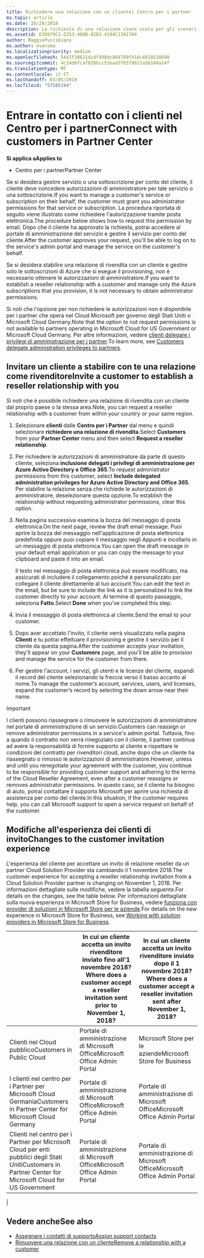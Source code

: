 ```yaml
---
title: Richiedere una relazione con un cliente| Centro per i partner
ms.topic: article
ms.date: 10/29/2018
description: La richiesta di una relazione viene usata per gli scenari multipartner e multicanale. È anche utile se un cliente rimuove i tuoi privilegi di amministratore delegato e devi ripristinarli per effettuare il provisioning o fornire supporto.
ms.assetid: E3D979C1-2253-408B-82B1-4104C1341704
author: MaggiePucciEvans
ms.author: evansma
ms.localizationpriority: medium
ms.openlocfilehash: 5441f38621dc4f498dc869789f416c4910518690
ms.sourcegitcommit: 4c34d6fcaf020bcc53eaa5f0379011a56149a14f
ms.translationtype: MT
ms.contentlocale: it-IT
ms.lasthandoff: 03/05/2019
ms.locfileid: "57585194"
---
```

# <a name="connect-with-customers-in-partner-center"></a><span data-ttu-id="4a9ee-104">Entrare in contatto con i clienti nel Centro per i partner</span><span class="sxs-lookup"><span data-stu-id="4a9ee-104">Connect with customers in Partner Center</span></span>

<span data-ttu-id="4a9ee-105">**Si applica a**</span><span class="sxs-lookup"><span data-stu-id="4a9ee-105">**Applies to**</span></span>

-  <span data-ttu-id="4a9ee-106">Centro per i partner</span><span class="sxs-lookup"><span data-stu-id="4a9ee-106">Partner Center</span></span>

<span data-ttu-id="4a9ee-107">Se si desidera gestire servizio o una sottoscrizione per conto del cliente, il cliente deve concedere autorizzazioni di amministratore per tale servizio o una sottoscrizione.</span><span class="sxs-lookup"><span data-stu-id="4a9ee-107">If you want to manage a customer's service or subscription on their behalf, the customer must grant you administrator permissions for that service or subscription.</span></span> <span data-ttu-id="4a9ee-108">La procedura riportata di seguito viene illustrato come richiedere l'autorizzazione tramite posta elettronica.</span><span class="sxs-lookup"><span data-stu-id="4a9ee-108">The procedure below shows how to request this permission by email.</span></span> <span data-ttu-id="4a9ee-109">Dopo che il cliente ha approvato la richiesta, potrai accedere al portale di amministrazione del servizio e gestire il servizio per conto del cliente.</span><span class="sxs-lookup"><span data-stu-id="4a9ee-109">After the customer approves your request, you'll be able to log on to the service's admin portal and manage the service on the customer's behalf.</span></span>

<span data-ttu-id="4a9ee-110">Se si desidera stabilire una relazione di rivendita con un cliente e gestire solo le sottoscrizioni di Azure che si esegue il provisioning, non è necessario ottenere le autorizzazioni di amministratore.</span><span class="sxs-lookup"><span data-stu-id="4a9ee-110">If you want to establish a reseller relationship with a customer and manage only the Azure subscriptions that you provision, it is not necessary to obtain administrator permissions.</span></span>

<span data-ttu-id="4a9ee-111">Si noti che l'opzione per non richiedere le autorizzazioni non è disponibile per i partner che opera nel Cloud Microsoft per governo degli Stati Uniti o Microsoft Cloud Germany.</span><span class="sxs-lookup"><span data-stu-id="4a9ee-111">Note that the option to not request permissions is not available to partners operating in Microsoft Cloud for US Government or Microsoft Cloud Germany.</span></span> <span data-ttu-id="4a9ee-112">Per altre informazioni, vedere [clienti delegare i privilegi di amministrazione per i partner](https://docs.microsoft.com/en-us/partner-center/customers_revoke_admin_privileges).</span><span class="sxs-lookup"><span data-stu-id="4a9ee-112">To learn more, see [Customers delegate administration privileges to partners](https://docs.microsoft.com/en-us/partner-center/customers_revoke_admin_privileges).</span></span>


## <a name="invite-a-customer-to-establish-a-reseller-relationship-with-you"></a><span data-ttu-id="4a9ee-113">Invitare un cliente a stabilire con te una relazione come rivenditore</span><span class="sxs-lookup"><span data-stu-id="4a9ee-113">Invite a customer to establish a reseller relationship with you</span></span>

<span data-ttu-id="4a9ee-114">Si noti che è possibile richiedere una relazione di rivendita con un cliente dal proprio paese o la stessa area.</span><span class="sxs-lookup"><span data-stu-id="4a9ee-114">Note, you can request a reseller relationship with a customer from within your country or your same region.</span></span>

1.  <span data-ttu-id="4a9ee-115">Selezionare **clienti** dalle **Centro per i Partner** dal menu e quindi selezionare **richiedere una relazione di rivendita**.</span><span class="sxs-lookup"><span data-stu-id="4a9ee-115">Select **Customers** from your **Partner Center** menu and then select **Request a reseller relationship**.</span></span>

2.  <span data-ttu-id="4a9ee-116">Per richiedere le autorizzazioni di amministratore da parte di questo cliente, seleziona **inclusione delegati i privilegi di amministrazione per Azure Active Directory e Office 365**.</span><span class="sxs-lookup"><span data-stu-id="4a9ee-116">To request administrator permissions from this customer, select **Include delegated administration privileges for Azure Active Directory and Office 365**.</span></span> <span data-ttu-id="4a9ee-117">Per stabilire la relazione senza che richiede le autorizzazioni di amministratore, deselezionare questa opzione.</span><span class="sxs-lookup"><span data-stu-id="4a9ee-117">To establish the relationship without requesting administrator permissions, clear this option.</span></span> 

3.  <span data-ttu-id="4a9ee-118">Nella pagina successiva esamina la bozza del messaggio di posta elettronica.</span><span class="sxs-lookup"><span data-stu-id="4a9ee-118">On the next page, review the draft email message.</span></span> <span data-ttu-id="4a9ee-119">Puoi aprire la bozza del messaggio nell'applicazione di posta elettronica predefinita oppure puoi copiare il messaggio negli Appunti e incollarlo in un messaggio di posta elettronica.</span><span class="sxs-lookup"><span data-stu-id="4a9ee-119">You can open the draft message in your default email application or you can copy the message to your clipboard and paste it into an email.</span></span> 

    <span data-ttu-id="4a9ee-120">Il testo nel messaggio di posta elettronica può essere modificato, ma assicurati di includere il collegamento poiché è personalizzato per collegare il cliente direttamente al tuo account.</span><span class="sxs-lookup"><span data-stu-id="4a9ee-120">You can edit the text in the email, but be sure to include the link as it is personalized to link the customer directly to your account.</span></span> <span data-ttu-id="4a9ee-121">Al termine di questo passaggio, seleziona **Fatto**.</span><span class="sxs-lookup"><span data-stu-id="4a9ee-121">Select **Done** when you’ve completed this step.</span></span>

3.  <span data-ttu-id="4a9ee-122">Invia il messaggio di posta elettronica al cliente.</span><span class="sxs-lookup"><span data-stu-id="4a9ee-122">Send the email to your customer.</span></span>

5.  <span data-ttu-id="4a9ee-123">Dopo aver accettato l'invito, il cliente verrà visualizzato nella pagina **Clienti** e tu potrai effettuare il provisioning e gestire il servizio per il cliente da questa pagina.</span><span class="sxs-lookup"><span data-stu-id="4a9ee-123">After the customer accepts your invitation, they'll appear on your **Customers** page, and you'll be able to provision and manage the service for the customer from there.</span></span>

 
6.  <span data-ttu-id="4a9ee-124">Per gestire l'account, i servizi, gli utenti e le licenze del cliente, espandi il record del cliente selezionando la freccia verso il basso accanto al nome.</span><span class="sxs-lookup"><span data-stu-id="4a9ee-124">To manage the customer’s account, services, users, and licenses, expand the customer’s record by selecting the down arrow near their name.</span></span>


> [!IMPORTANT]  
> <span data-ttu-id="4a9ee-125">I clienti possono riassegnare o rimuovere le autorizzazioni di amministratore nel portale di amministrazione di un servizio.</span><span class="sxs-lookup"><span data-stu-id="4a9ee-125">Customers can reassign or remove administrator permissions in a service's admin portal.</span></span> <span data-ttu-id="4a9ee-126">Tuttavia, fino a quando il contratto non verrà rinegoziato con il cliente, il partner continua ad avere la responsabilità di fornire supporto al cliente e rispettare le condizioni del contratto per rivenditori cloud, anche dopo che un cliente ha riassegnato o rimosso le autorizzazioni di amministratore.</span><span class="sxs-lookup"><span data-stu-id="4a9ee-126">However, unless and until you renegotiate your agreement with the customer, you continue to be responsible for providing customer support and adhering to the terms of the Cloud Reseller Agreement, even after a customer reassigns or removes administrator permissions.</span></span> <span data-ttu-id="4a9ee-127">In questo caso, se il cliente ha bisogno di aiuto, potrai contattare il supporto Microsoft per aprire una richiesta di assistenza per conto del cliente.</span><span class="sxs-lookup"><span data-stu-id="4a9ee-127">In this situation, if the customer requires help, you can call Microsoft support to open a service request on behalf of the customer.</span></span>

## <a name="changes-to-the-customer-invitation-experience"></a><span data-ttu-id="4a9ee-128">Modifiche all'esperienza dei clienti di invito</span><span class="sxs-lookup"><span data-stu-id="4a9ee-128">Changes to the customer invitation experience</span></span>

<span data-ttu-id="4a9ee-129">L'esperienza del cliente per accettare un invito di relazione reseller da un partner Cloud Solution Provider sta cambiando il 1 novembre 2018.</span><span class="sxs-lookup"><span data-stu-id="4a9ee-129">The customer experience for accepting a reseller relationship invitation from a Cloud Solution Provider partner is changing on November 1, 2018.</span></span> <span data-ttu-id="4a9ee-130">Per informazioni dettagliate sulle modifiche, vedere la tabella seguente.</span><span class="sxs-lookup"><span data-stu-id="4a9ee-130">For details on the changes, see the table below.</span></span> <span data-ttu-id="4a9ee-131">Per informazioni dettagliate sulla nuova esperienza in Microsoft Store for Business, vedere [funziona con provider di soluzioni in Microsoft Store per le aziende](https://docs.microsoft.com/en-us/microsoft-store/work-with-partner-microsoft-store-business).</span><span class="sxs-lookup"><span data-stu-id="4a9ee-131">For details on the new experience in Microsoft Store for Business, see [Working with solution providers in Microsoft Store for Business](https://docs.microsoft.com/en-us/microsoft-store/work-with-partner-microsoft-store-business).</span></span>

|  | <span data-ttu-id="4a9ee-132">In cui un cliente accetta un invito rivenditore inviato fino all'1 novembre 2018?</span><span class="sxs-lookup"><span data-stu-id="4a9ee-132">Where does a customer accept a reseller invitation sent prior to November 1, 2018?</span></span> | <span data-ttu-id="4a9ee-133">In cui un cliente accetta un invito rivenditore inviato dopo il 1 novembre 2018?</span><span class="sxs-lookup"><span data-stu-id="4a9ee-133">Where does a customer accept a reseller invitation sent after November 1, 2018?</span></span> |
|---------|---------|---------
| <span data-ttu-id="4a9ee-134">Clienti nel Cloud pubblico</span><span class="sxs-lookup"><span data-stu-id="4a9ee-134">Customers in Public Cloud</span></span> | <span data-ttu-id="4a9ee-135">Portale di amministrazione di Microsoft Office</span><span class="sxs-lookup"><span data-stu-id="4a9ee-135">Microsoft Office Admin Portal</span></span> | <span data-ttu-id="4a9ee-136">Microsoft Store per le aziende</span><span class="sxs-lookup"><span data-stu-id="4a9ee-136">Microsoft Store for Business</span></span> |
| <span data-ttu-id="4a9ee-137">I clienti nel centro per i Partner per Microsoft Cloud Germania</span><span class="sxs-lookup"><span data-stu-id="4a9ee-137">Customers in Partner Center for Microsoft Cloud Germany</span></span> | <span data-ttu-id="4a9ee-138">Portale di amministrazione di Microsoft Office</span><span class="sxs-lookup"><span data-stu-id="4a9ee-138">Microsoft Office Admin Portal</span></span> | <span data-ttu-id="4a9ee-139">Portale di amministrazione di Microsoft Office</span><span class="sxs-lookup"><span data-stu-id="4a9ee-139">Microsoft Office Admin Portal</span></span> |
| <span data-ttu-id="4a9ee-140">Clienti nel centro per i Partner per Microsoft Cloud per enti pubblici degli Stati Uniti</span><span class="sxs-lookup"><span data-stu-id="4a9ee-140">Customers in Partner Center for Microsoft Cloud for US Government</span></span> | <span data-ttu-id="4a9ee-141">Portale di amministrazione di Microsoft Office</span><span class="sxs-lookup"><span data-stu-id="4a9ee-141">Microsoft Office Admin Portal</span></span> | <span data-ttu-id="4a9ee-142">Portale di amministrazione di Microsoft Office</span><span class="sxs-lookup"><span data-stu-id="4a9ee-142">Microsoft Office Admin Portal</span></span> |
|

## <a name="see-also"></a><span data-ttu-id="4a9ee-143">Vedere anche</span><span class="sxs-lookup"><span data-stu-id="4a9ee-143">See also</span></span>

- [<span data-ttu-id="4a9ee-144">Assegnare i contatti di supporto</span><span class="sxs-lookup"><span data-stu-id="4a9ee-144">Assign support contacts</span></span>](assign-support-contacts.md)
- [<span data-ttu-id="4a9ee-145">Rimuovere una relazione con un cliente</span><span class="sxs-lookup"><span data-stu-id="4a9ee-145">Remove a relationship with a customer</span></span>](remove-a-relationship.md)